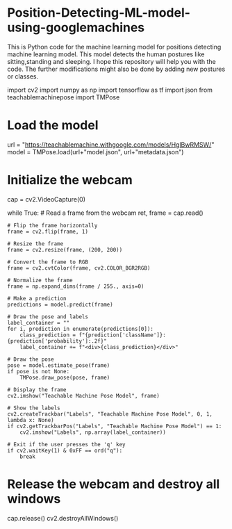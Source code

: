 # Position-Detecting-ML-model-using-googlemachines
This is Python code for the machine learning model for positions detecting machine learning model. This model detects the human postures like sitting,standing and sleeping. I hope this repository will help you with the code. The further modifications might also be done by adding new postures or classes.


import cv2
import numpy as np
import tensorflow as tf
import json
from teachablemachinepose import TMPose

# Load the model
url = "https://teachablemachine.withgoogle.com/models/HglBwRMSW/"
model = TMPose.load(url+"model.json", url+"metadata.json")

# Initialize the webcam
cap = cv2.VideoCapture(0)

while True:
    # Read a frame from the webcam
    ret, frame = cap.read()

    # Flip the frame horizontally
    frame = cv2.flip(frame, 1)

    # Resize the frame
    frame = cv2.resize(frame, (200, 200))

    # Convert the frame to RGB
    frame = cv2.cvtColor(frame, cv2.COLOR_BGR2RGB)

    # Normalize the frame
    frame = np.expand_dims(frame / 255., axis=0)

    # Make a prediction
    predictions = model.predict(frame)

    # Draw the pose and labels
    label_container = ""
    for i, prediction in enumerate(predictions[0]):
        class_prediction = f"{prediction['className']}: {prediction['probability']:.2f}"
        label_container += f"<div>{class_prediction}</div>"

    # Draw the pose
    pose = model.estimate_pose(frame)
    if pose is not None:
        TMPose.draw_pose(pose, frame)

    # Display the frame
    cv2.imshow("Teachable Machine Pose Model", frame)

    # Show the labels
    cv2.createTrackbar("Labels", "Teachable Machine Pose Model", 0, 1, lambda x: None)
    if cv2.getTrackbarPos("Labels", "Teachable Machine Pose Model") == 1:
        cv2.imshow("Labels", np.array(label_container))

    # Exit if the user presses the 'q' key
    if cv2.waitKey(1) & 0xFF == ord("q"):
        break

# Release the webcam and destroy all windows
cap.release()
cv2.destroyAllWindows()
